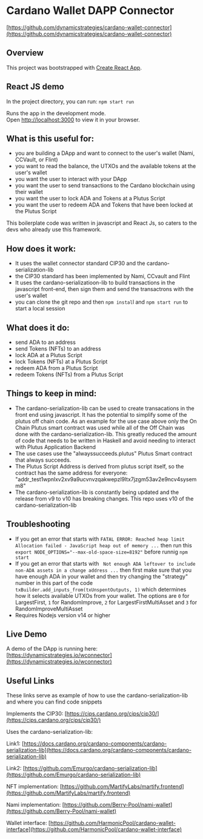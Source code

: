 # Cardano Wallet DAPP Connector

[https://github.com/dynamicstrategies/cardano-wallet-connector](https://github.com/dynamicstrategies/cardano-wallet-connector)

## Overview

This project was bootstrapped with [Create React App](https://github.com/facebook/create-react-app).

## React JS demo

In the project directory, you can run: `npm start run`

Runs the app in the development mode.\
Open [http://localhost:3000](http://localhost:3000) to view it in your browser.


## What is this useful for:
- you are building a DApp and want to connect to the user's wallet (Nami, CCVault, or Flint)
- you want to read the balance, the UTXOs and the available tokens at the user's wallet
- you want the user to interact with your DApp
- you want the user to send transactions to the Cardano blockchain using their wallet
- you want the user to lock ADA and Tokens at a Plutus Script
- you want the user to redeem ADA and Tokens that have been locked at the Plutus Script

This boilerplate code was written in javascript and React Js, so caters to the devs who already use this framework.

## How does it work:
- It uses the wallet connector standard CIP30 and the cardano-serialization-lib
- the CIP30 standard has been implemented by Nami, CCvault and Flint
- It uses the cardano-serializatioon-lib to build transactions in the javascript front-end, then sign them and send the transactrons with the user's wallet
- you can clone the git repo and then `npm instal`l and `npm start run` to start a local session

## What does it do:
- send ADA to an address
- send Tokens (NFTs) to an address
- lock ADA at a Plutus Script
- lock Tokens (NFTs) at a Plutus Script
- redeem ADA from a Plutus Script
- redeem Tokens (NFTs) from a Plutus Script

## Things to keep in mind:
- The cardano-serialization-lib can be used to create transacations in the front end using javascript. It has the potential to simplify some of the plutus off chain code. As an example for the use case above only the On Chain Plutus smart contract was used while all of the Off Chain was done with the cardano-serialization-lib. This greatly reduced the amount of code that needs to be written in Haskell and avoid needing to interact with Plutus Application Backend
- The use cases use the "alwayssucceeds.plutus" Plutus Smart contract that always succeeds.
- The Plutus Script Address is derived from plutus script itself, so the contract has the same address for everyone: "addr_test1wpnlxv2xv9a9ucvnvzqakwepzl9ltx7jzgm53av2e9ncv4sysemm8"
- The cardano-serialization-lib is constantly being updated and the release from v9 to v10 has breaking changes. This repo uses v10 of the cardano-serialization-lib

## Troubleshooting
- If you get an error that starts with `FATAL ERROR: Reached heap limit Allocation failed - JavaScript heap out of memory ...` then run this `export NODE_OPTIONS="--max-old-space-size=8192"` before runnig `npm start`
- If you get an error that starts with ` Not enough ADA leftover to include non-ADA assets in a change address ...` then first make sure that you have enough ADA in your wallet and then try changing the "strategy" number in this part of the code `txBuilder.add_inputs_from(txUnspentOutputs, 1)` which determines how it selects available UTXOs from your wallet. The options are `0` for LargestFirst, `1` for RandomImprove, `2` for LargestFirstMultiAsset and `3` for RandomImproveMultiAsset 
- Requires Nodejs version v14 or higher

## Live Demo

A demo of the DApp is running here:
[https://dynamicstrategies.io/wconnector](https://dynamicstrategies.io/wconnector)

## Useful Links

These links serve as example of how to use the cardano-serialization-lib and where you can find code snippets

Implements the CIP30: [https://cips.cardano.org/cips/cip30/](https://cips.cardano.org/cips/cip30/)

Uses the cardano-serialization-lib:

Link1: [https://docs.cardano.org/cardano-components/cardano-serialization-lib](https://docs.cardano.org/cardano-components/cardano-serialization-lib)

Link2: [https://github.com/Emurgo/cardano-serialization-lib](https://github.com/Emurgo/cardano-serialization-lib)

NFT implementation: [https://github.com/MartifyLabs/martify.frontend](https://github.com/MartifyLabs/martify.frontend)

Nami implementation: [https://github.com/Berry-Pool/nami-wallet](https://github.com/Berry-Pool/nami-wallet)

Wallet interface: [https://github.com/HarmonicPool/cardano-wallet-interface](https://github.com/HarmonicPool/cardano-wallet-interface)

